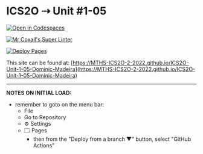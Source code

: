 # ICS2O ⇢ Unit #1-05

[![Open in Codespaces](https://classroom.github.com/assets/launch-codespace-f4981d0f882b2a3f0472912d15f9806d57e124e0fc890972558857b51b24a6f9.svg)](https://classroom.github.com/open-in-codespaces?assignment_repo_id=10243665)

[![Mr Coxall's Super Linter](https://github.com/MTHS-ICS2O-2-2022/ICS2O-Unit-1-05-Dominic-Madeira/workflows/Mr%20Coxall's%20Super%20Linter/badge.svg)](https://github.com/MTHS-ICS2O-2-2022/ICS2O-Unit-1-05-Dominic-Madeira/actions)

[![Deploy Pages](https://github.com/MTHS-ICS2O-2-2022/ICS2O-Unit-1-05-Dominic-Madeira/workflows/Deploy%20Pages/badge.svg)](https://github.com/MTHS-ICS2O-2-2022/ICS2O-Unit-1-05-Dominic-Madeira/actions)

This site can be found at: [https://MTHS-ICS2O-2-2022.github.io/ICS2O-Unit-1-05-Dominic-Madeira](https://MTHS-ICS2O-2-2022.github.io/ICS2O-Unit-1-05-Dominic-Madeira)

---

**NOTES ON INITIAL LOAD:**
- remember to goto on the menu bar:
  - File
  - Go to Repository
  - ⚙ Settings
  - 🗔 Pages
    - then from the "Deploy from a branch ▼" button, select "GitHub Actions"
